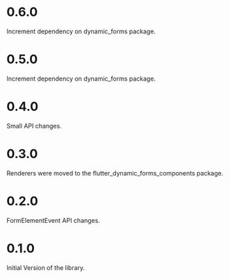 # 0.6.0

Increment dependency on dynamic_forms package.

# 0.5.0

Increment dependency on dynamic_forms package.

# 0.4.0

Small API changes.

# 0.3.0

Renderers were moved to the flutter_dynamic_forms_components package.

# 0.2.0

FormElementEvent API changes.

# 0.1.0

Initial Version of the library.